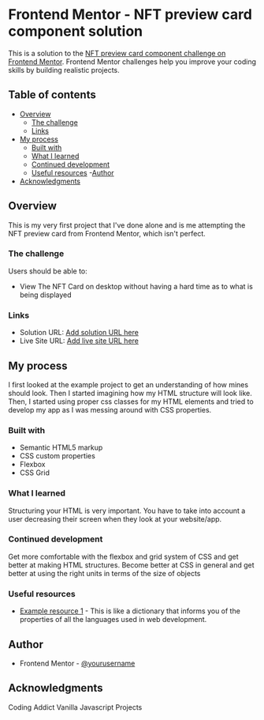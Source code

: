 # Frontend Mentor - NFT preview card component solution

This is a solution to the [NFT preview card component challenge on Frontend Mentor](https://www.frontendmentor.io/challenges/nft-preview-card-component-SbdUL_w0U). Frontend Mentor challenges help you improve your coding skills by building realistic projects. 

## Table of contents

- [Overview](#overview)
  - [The challenge](#the-challenge)
  - [Links](#links)
- [My process](#my-process)
  - [Built with](#built-with)
  - [What I learned](#what-i-learned)
  - [Continued development](#continued-development)
  - [Useful resources](#useful-resources)
  -[Author](#Author)
- [Acknowledgments](#acknowledgments)


## Overview
This is my very first project that I've done alone and is me attempting the NFT preview card from Frontend Mentor, which isn't perfect.

### The challenge

Users should be able to:

- View The NFT Card on desktop without having a hard time as to what is being displayed


### Links

- Solution URL: [Add solution URL here](https://your-solution-url.com)
- Live Site URL: [Add live site URL here](https://your-live-site-url.com)

## My process
I first looked at the example project to get an understanding of how mines should look. Then I started imagining how my HTML structure will look like. Then, I started using proper css classes for my HTML elements and tried to develop my app as I was messing around with CSS properties.

### Built with

- Semantic HTML5 markup
- CSS custom properties
- Flexbox
- CSS Grid


### What I learned

Structuring your HTML is very important. You have to take into account a user decreasing their screen when they look at your website/app.



### Continued development

Get more comfortable with the flexbox and grid system of CSS and get better at making HTML structures. Become better at CSS in general and get better at using the right units in terms of the size of objects


### Useful resources

- [Example resource 1](https://www.w3schools.com) - This is like a dictionary that informs you of the properties of all the languages used in web development.


## Author

- Frontend Mentor - [@yourusername](https://www.frontendmentor.io/profile/ljcutts)

## Acknowledgments

Coding Addict Vanilla Javascript Projects


